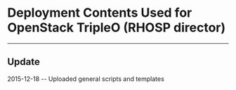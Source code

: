 # Deployment Contents Used for OpenStack TripleO (RHOSP director)
------
## Update

2015-12-18 -- Uploaded general scripts and templates
